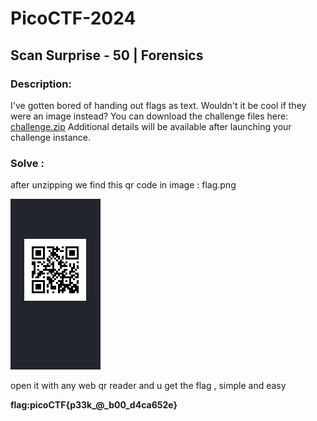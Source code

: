 # PicoCTF-2024

## Scan Surprise - 50 | Forensics

### Description: 
I've gotten bored of handing out flags as text. Wouldn't it be cool if they were an image instead?
You can download the challenge files here:
[challenge.zip](https://artifacts.picoctf.net/c_atlas/13/challenge.zip)
Additional details will be available after launching your challenge instance.

### Solve :

after unzipping we find this qr code in image : flag.png 

![alt text](Screenshot/screen0.png)

open it with any web qr reader and u get the flag , simple and easy 


**flag:picoCTF{p33k_@_b00_d4ca652e}**
